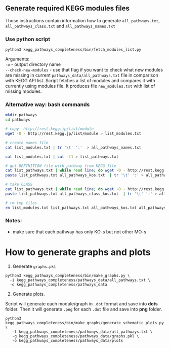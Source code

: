 ## Generate required KEGG modules files

Those instructions contain information how to generate `all_pathways.txt`, `all_pathways_class.txt` and `all_pathways_names.txt`

### Use python script

```commandline
python3 kegg_pathways_completeness/bin/fetch_modules_list.py 
```
Arguments: \
`-o` - output directory name \
`--check-new-modules` - use that flag if you want to check what new modules are missing in current `pathways_data/all_pathways.txt` file in comparison with KEGG API list. Script fetches a list of modules and compares it with currently using modules file. It produces file `new_modules.txt` with list of missing modules.

### Alternative way: bash commands
```bash
mkdir pathways
cd pathways

# copy  http://rest.kegg.jp/list/module 
wget -O - http://rest.kegg.jp/list/module > list_modules.txt

# create names file
cat list_modules.txt | tr '\t' ':'  > all_pathways_names.txt

cat list_modules.txt | cut -f1 > list_pathways.txt

# get DEFINITION file with pathway from KEGG file 
cat list_pathways.txt | while read line; do wget -O - http://rest.kegg.jp/get/$line | grep ^DEFINITION | cut -c 13-; done  > all_pathways_kos.txt
paste list_pathways.txt all_pathways_kos.txt  | tr '\t' ':' > all_pathways.txt

# take CLASS
cat list_pathways.txt | while read line; do wget -O - http://rest.kegg.jp/get/$line | grep ^CLASS | cut -c 13-; done  > all_pathways_class_kos.txt
paste list_pathways.txt all_pathways_class_kos.txt  | tr '\t' ':' > all_pathways_class.txt

# rm tmp files
rm list_modules.txt list_pathways.txt all_pathways_kos.txt all_pathways_class_kos.txt
```

### Notes:
- make sure that each pathway has only KO-s but not other MO-s

# How to generate graphs and plots

1. Generate `graphs.pkl`
```commandline
python3 kegg_pathways_completeness/bin/make_graphs.py \
  -i kegg_pathways_completeness/pathways_data/all_pathways.txt \
  -o kegg_pathways_completeness/pathways_data
```

2. Generate plots. 

Script will generate each module/graph in `.dot` format and save into **dots** folder. Then it will generate `.png` for each `.dot` file and save into **png** folder.
```commandline
python3 kegg_pathways_completeness/bin/make_graphs/generate_schematic_plots.py \
   -l kegg_pathways_completeness/pathways_data/all_pathways.txt \
   -g kegg_pathways_completeness/pathways_data/graphs.pkl \
   -o kegg_pathways_completeness/pathways_data/plots
```

